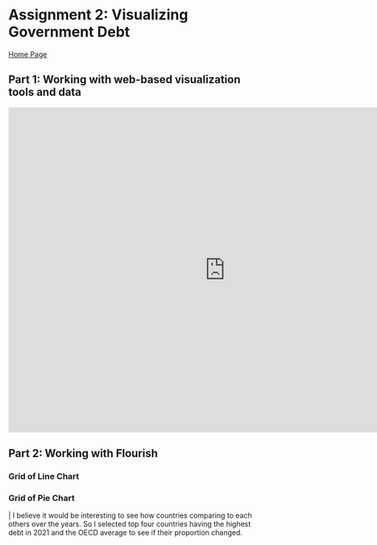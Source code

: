 # Assignment 2: Visualizing Government Debt

[Home Page](/README.md)

## Part 1: Working with web-based visualization tools and data

<iframe src="https://data.oecd.org/chart/6Ofx" width="860" height="645" style="border: 0" mozallowfullscreen="true" webkitallowfullscreen="true" allowfullscreen="true"><a href="https://data.oecd.org/chart/6Ofx" target="_blank">OECD Chart: General government debt, Total, % of GDP, Annual, 2020</a></iframe>

## Part 2: Working with Flourish

### Grid of Line Chart

<div class="flourish-embed flourish-chart" data-src="visualisation/11153388"><script src="https://public.flourish.studio/resources/embed.js"></script></div>

### Grid of Pie Chart

| I believe it would be interesting to see how countries comparing to each others over the years. So I selected top four countries having the highest debt in 2021 and the OECD average to see if their proportion changed.

<div class="flourish-embed flourish-chart" data-src="visualisation/11153559"><script src="https://public.flourish.studio/resources/embed.js"></script></div>
